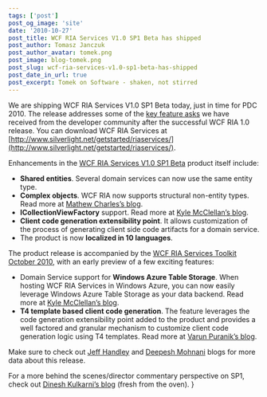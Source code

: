 ```yaml
---
tags: ['post']
post_og_image: 'site'
date: '2010-10-27'  
post_title: WCF RIA Services V1.0 SP1 Beta has shipped
post_author: Tomasz Janczuk
post_author_avatar: tomek.png
post_image: blog-tomek.png
post_slug: wcf-ria-services-v1.0-sp1-beta-has-shipped
post_date_in_url: true
post_excerpt: Tomek on Software - shaken, not stirred
---
```





We are shipping WCF RIA Services V1.0 SP1 Beta today, just in time for PDC 2010. The release addresses some of the [key feature asks](http://riaservices.mswish.net/) we have received from the developer community after the successful WCF RIA 1.0 release. You can download WCF RIA Services at [http://www.silverlight.net/getstarted/riaservices/](http://www.silverlight.net/getstarted/riaservices/).   

Enhancements in the [WCF RIA Services V1.0 SP1 Beta](http://go.microsoft.com/fwlink/?LinkId=205085) product itself include:  

* **Shared entities**. Several domain services can now use the same entity type.  
* **Complex objects**. WCF RIA now supports structural non-entity types. Read more at [Mathew Charles’s blog](http://blogs.msdn.com/b/digital_ruminations/archive/2010/10/28/complextypes-in-ria-services.aspx).  
* **ICollectionViewFactory** support. Read more at [Kyle McClellan’s blog](http://blogs.msdn.com/b/kylemc/archive/tags/pdc10/).  
* **Client code generation extensibility point**. It allows customization of the process of generating client side code artifacts for a domain service.  
* The product is now **localized in 10 languages**.  
  

The product release is accompanied by the [WCF RIA Services Toolkit October 2010](http://go.microsoft.com/fwlink/?LinkID=205088), with an early preview of a few exciting features:  

* Domain Service support for **Windows Azure Table Storage**. When hosting WCF RIA Services in Windows Azure, you can now easily leverage Windows Azure Table Storage as your data backend. Read more at [Kyle McClellan’s blog](http://blogs.msdn.com/b/kylemc/archive/tags/pdc10/).  
* **T4 template based client code generation**. The feature leverages the code generation extensibility point added to the product and provides a well factored and granular mechanism to customize client code generation logic using T4 templates. Read more at [Varun Puranik’s blog](http://varunpuranik.wordpress.com/2010/11/05/t4-code-gen/).  
  

Make sure to check out [Jeff Handley](http://jeffhandley.com/tags/pdc10) and [Deepesh Mohnani](http://blogs.msdn.com/deepm) blogs for more data about this release.  

For a more behind the scenes/director commentary perspective on SP1, check out [Dinesh Kulkarni’s blog](http://www.dineshk.net/) (fresh from the oven).  }